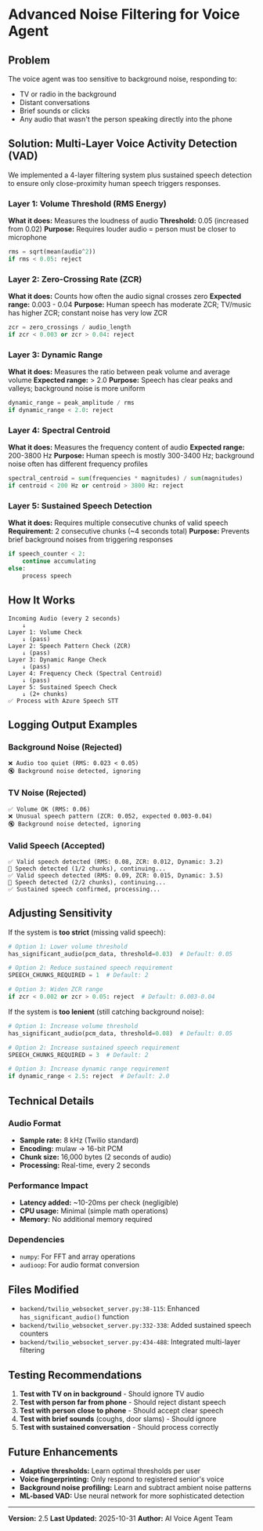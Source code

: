 # Advanced Noise Filtering for Voice Agent

## Problem
The voice agent was too sensitive to background noise, responding to:
- TV or radio in the background
- Distant conversations
- Brief sounds or clicks
- Any audio that wasn't the person speaking directly into the phone

## Solution: Multi-Layer Voice Activity Detection (VAD)

We implemented a 4-layer filtering system plus sustained speech detection to ensure only close-proximity human speech triggers responses.

### Layer 1: Volume Threshold (RMS Energy)
**What it does:** Measures the loudness of audio
**Threshold:** 0.05 (increased from 0.02)
**Purpose:** Requires louder audio = person must be closer to microphone

```python
rms = sqrt(mean(audio^2))
if rms < 0.05: reject
```

### Layer 2: Zero-Crossing Rate (ZCR)
**What it does:** Counts how often the audio signal crosses zero
**Expected range:** 0.003 - 0.04
**Purpose:** Human speech has moderate ZCR; TV/music has higher ZCR; constant noise has very low ZCR

```python
zcr = zero_crossings / audio_length
if zcr < 0.003 or zcr > 0.04: reject
```

### Layer 3: Dynamic Range
**What it does:** Measures the ratio between peak volume and average volume
**Expected range:** > 2.0
**Purpose:** Speech has clear peaks and valleys; background noise is more uniform

```python
dynamic_range = peak_amplitude / rms
if dynamic_range < 2.0: reject
```

### Layer 4: Spectral Centroid
**What it does:** Measures the frequency content of audio
**Expected range:** 200-3800 Hz
**Purpose:** Human speech is mostly 300-3400 Hz; background noise often has different frequency profiles

```python
spectral_centroid = sum(frequencies * magnitudes) / sum(magnitudes)
if centroid < 200 Hz or centroid > 3800 Hz: reject
```

### Layer 5: Sustained Speech Detection
**What it does:** Requires multiple consecutive chunks of valid speech
**Requirement:** 2 consecutive chunks (~4 seconds total)
**Purpose:** Prevents brief background noises from triggering responses

```python
if speech_counter < 2:
    continue accumulating
else:
    process speech
```

## How It Works

```
Incoming Audio (every 2 seconds)
    ↓
Layer 1: Volume Check
    ↓ (pass)
Layer 2: Speech Pattern Check (ZCR)
    ↓ (pass)
Layer 3: Dynamic Range Check
    ↓ (pass)
Layer 4: Frequency Check (Spectral Centroid)
    ↓ (pass)
Layer 5: Sustained Speech Check
    ↓ (2+ chunks)
✅ Process with Azure Speech STT
```

## Logging Output Examples

### Background Noise (Rejected)
```
❌ Audio too quiet (RMS: 0.023 < 0.05)
🔇 Background noise detected, ignoring
```

### TV Noise (Rejected)
```
✅ Volume OK (RMS: 0.06)
❌ Unusual speech pattern (ZCR: 0.052, expected 0.003-0.04)
🔇 Background noise detected, ignoring
```

### Valid Speech (Accepted)
```
✅ Valid speech detected (RMS: 0.08, ZCR: 0.012, Dynamic: 3.2)
🎤 Speech detected (1/2 chunks), continuing...
✅ Valid speech detected (RMS: 0.09, ZCR: 0.015, Dynamic: 3.5)
🎤 Speech detected (2/2 chunks), continuing...
✅ Sustained speech confirmed, processing...
```

## Adjusting Sensitivity

If the system is **too strict** (missing valid speech):

```python
# Option 1: Lower volume threshold
has_significant_audio(pcm_data, threshold=0.03)  # Default: 0.05

# Option 2: Reduce sustained speech requirement
SPEECH_CHUNKS_REQUIRED = 1  # Default: 2

# Option 3: Widen ZCR range
if zcr < 0.002 or zcr > 0.05: reject  # Default: 0.003-0.04
```

If the system is **too lenient** (still catching background noise):

```python
# Option 1: Increase volume threshold
has_significant_audio(pcm_data, threshold=0.08)  # Default: 0.05

# Option 2: Increase sustained speech requirement
SPEECH_CHUNKS_REQUIRED = 3  # Default: 2

# Option 3: Increase dynamic range requirement
if dynamic_range < 2.5: reject  # Default: 2.0
```

## Technical Details

### Audio Format
- **Sample rate:** 8 kHz (Twilio standard)
- **Encoding:** mulaw → 16-bit PCM
- **Chunk size:** 16,000 bytes (2 seconds of audio)
- **Processing:** Real-time, every 2 seconds

### Performance Impact
- **Latency added:** ~10-20ms per check (negligible)
- **CPU usage:** Minimal (simple math operations)
- **Memory:** No additional memory required

### Dependencies
- `numpy`: For FFT and array operations
- `audioop`: For audio format conversion

## Files Modified

- `backend/twilio_websocket_server.py:38-115`: Enhanced `has_significant_audio()` function
- `backend/twilio_websocket_server.py:332-338`: Added sustained speech counters
- `backend/twilio_websocket_server.py:434-488`: Integrated multi-layer filtering

## Testing Recommendations

1. **Test with TV on in background** - Should ignore TV audio
2. **Test with person far from phone** - Should reject distant speech
3. **Test with person close to phone** - Should accept clear speech
4. **Test with brief sounds** (coughs, door slams) - Should ignore
5. **Test with sustained conversation** - Should process correctly

## Future Enhancements

- **Adaptive thresholds:** Learn optimal thresholds per user
- **Voice fingerprinting:** Only respond to registered senior's voice
- **Background noise profiling:** Learn and subtract ambient noise patterns
- **ML-based VAD:** Use neural network for more sophisticated detection

---

**Version:** 2.5
**Last Updated:** 2025-10-31
**Author:** AI Voice Agent Team
